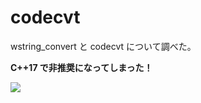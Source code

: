 # codecvt
wstring_convert と codecvt について調べた。

**C++17 で非推奨になってしまった！**

![](https://github.com/uemuraj/codecvt/.github/workflows/blank.yml/badge.svg)
